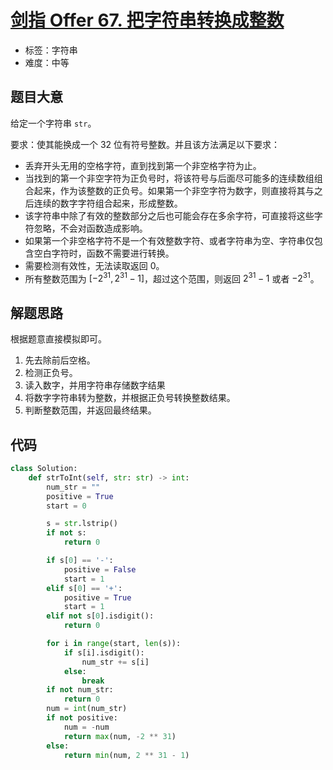 # [剑指 Offer 67. 把字符串转换成整数](https://leetcode.cn/problems/ba-zi-fu-chuan-zhuan-huan-cheng-zheng-shu-lcof/)

- 标签：字符串
- 难度：中等

## 题目大意

给定一个字符串 `str`。

要求：使其能换成一个 32 位有符号整数。并且该方法满足以下要求：

- 丢弃开头无用的空格字符，直到找到第一个非空格字符为止。
- 当找到的第一个非空字符为正负号时，将该符号与后面尽可能多的连续数组组合起来，作为该整数的正负号。如果第一个非空字符为数字，则直接将其与之后连续的数字字符组合起来，形成整数。
- 该字符串中除了有效的整数部分之后也可能会存在多余字符，可直接将这些字符忽略，不会对函数造成影响。
- 如果第一个非空格字符不是一个有效整数字符、或者字符串为空、字符串仅包含空白字符时，函数不需要进行转换。
- 需要检测有效性，无法读取返回 0。
- 所有整数范围为 $[-2^{31}, 2^{31} - 1]$，超过这个范围，则返回 $2^{31} - 1$ 或者 $-2^{31}$。

## 解题思路

根据题意直接模拟即可。

1. 先去除前后空格。
2. 检测正负号。
3. 读入数字，并用字符串存储数字结果
4. 将数字字符串转为整数，并根据正负号转换整数结果。
5. 判断整数范围，并返回最终结果。

## 代码

```Python
class Solution:
    def strToInt(self, str: str) -> int:
        num_str = ""
        positive = True
        start = 0

        s = str.lstrip()
        if not s:
            return 0

        if s[0] == '-':
            positive = False
            start = 1
        elif s[0] == '+':
            positive = True
            start = 1
        elif not s[0].isdigit():
            return 0

        for i in range(start, len(s)):
            if s[i].isdigit():
                num_str += s[i]
            else:
                break
        if not num_str:
            return 0
        num = int(num_str)
        if not positive:
            num = -num
            return max(num, -2 ** 31)
        else:
            return min(num, 2 ** 31 - 1)
```

